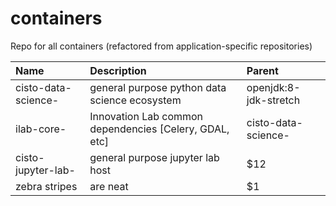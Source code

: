 # containers
Repo for all containers (refactored from application-specific repositories)


| Name  | Description  | Parent |
| :------------ |:---------------|:-----|
| cisto-data-science-<X>      | general purpose python data science ecosystem | openjdk:8-jdk-stretch |
| ilab-core-<X>      | Innovation Lab common dependencies [Celery, GDAL, etc] | cisto-data-science-<X> |
| cisto-jupyter-lab-<X>      | general purpose jupyter lab host         |   $12 |
| zebra stripes | are neat        |    $1 |

